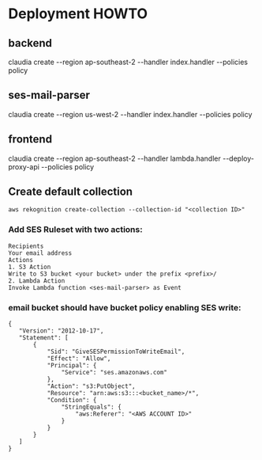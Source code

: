 # Deployment HOWTO

## backend
claudia create --region ap-southeast-2 --handler index.handler --policies policy
## ses-mail-parser
claudia create --region us-west-2 --handler index.handler --policies policy
## frontend
claudia create --region ap-southeast-2 --handler lambda.handler --deploy-proxy-api --policies policy

## Create default collection
`aws rekognition create-collection --collection-id "<collection ID>"`

### Add SES Ruleset with two actions:
```
Recipients
Your email address
Actions
1. S3 Action
Write to S3 bucket <your bucket> under the prefix <prefix>/
2. Lambda Action
Invoke Lambda function <ses-mail-parser> as Event
```

### email bucket should have bucket policy enabling SES write:
```
{
   "Version": "2012-10-17",
   "Statement": [
       {
           "Sid": "GiveSESPermissionToWriteEmail",
           "Effect": "Allow",
           "Principal": {
               "Service": "ses.amazonaws.com"
           },
           "Action": "s3:PutObject",
           "Resource": "arn:aws:s3:::<bucket_name>/*",
           "Condition": {
               "StringEquals": {
                   "aws:Referer": "<AWS ACCOUNT ID>"
               }
           }
       }
   ]
}
```
